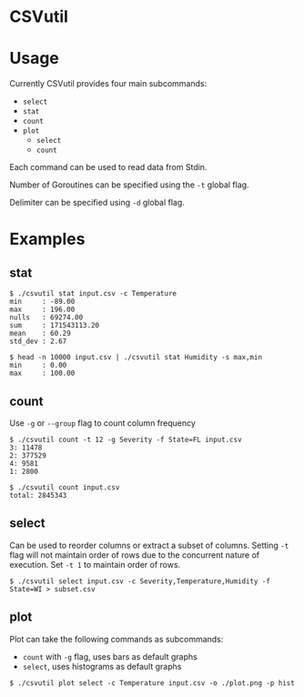 # CSVutil

# Usage

Currently CSVutil provides four main subcommands:
- `select`
- `stat`
- `count`
- `plot`
    - `select`
    - `count`

Each command can be used to read data from Stdin.

Number of Goroutines can be specified using the `-t` global flag.

Delimiter can be specified using `-d` global flag.

# Examples

## stat
```console
$ ./csvutil stat input.csv -c Temperature
min     : -89.00
max     : 196.00
nulls   : 69274.00
sum     : 171543113.20
mean    : 60.29
std_dev : 2.67
```

```console
$ head -n 10000 input.csv | ./csvutil stat Humidity -s max,min
min     : 0.00
max     : 100.00
```

## count
Use `-g` or `--group` flag to count column frequency
```console
$ ./csvutil count -t 12 -g Severity -f State=FL input.csv 
3: 11478
2: 377529
4: 9581
1: 2800
```

```console
$ ./csvutil count input.csv 
total: 2845343
```

## select
Can be used to reorder columns or extract a subset of columns. Setting `-t` flag will not maintain order of rows due to the concurrent nature of execution. Set `-t 1` to maintain order of rows.
```console
$ ./csvutil select input.csv -c Severity,Temperature,Humidity -f State=WI > subset.csv
```

## plot
Plot can take the following commands as subcommands:
- `count` with `-g` flag, uses bars as default graphs
- `select`, uses histograms as default graphs
```console
$ ./csvutil plot select -c Temperature input.csv -o ./plot.png -p hist
```
